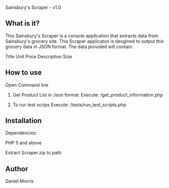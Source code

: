 Sainsbury's Scraper - v1.0

What is it?
-----------

This Sainsbury's Scraper is a console application that extracts data from 
Sainsbury's grocery site. This Scraper applicaton is desgined to output 
this grocery data in JSON format. The data provided will contain:

 Title
 Unit Price
 Description
 Size


How to use
----------

Open Command line


1. Get Product List in Json format:
 Execute:
<path to Scraper directory>/get_product_information.php
 
2. To run test scrips
Execute:
<path to Scraper directory>/tests/run_test_scripts.php
	

Installation
------------

Dependencies:

 PHP 5 and above
 
Extract Scraper.zip to path


Author
------

Daniel Morris

